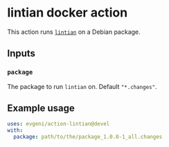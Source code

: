 # lintian docker action

This action runs [`lintian`](https://salsa.debian.org/lintian/lintian) on a Debian package.

## Inputs

### `package`

The package to run `lintian` on. Default `"*.changes"`.

## Example usage

```yaml
uses: evgeni/action-lintian@devel
with:
  package: path/to/the/package_1.0.0-1_all.changes
```
